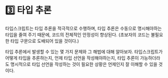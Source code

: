 # 3️⃣ 타입 추론

타입스크립트는 타입 추론을 적극적으로 수행하며, 타입 추론은 수동으로 명시해야하는 타입을 줄여 주기 때문에, 코드의 전체적인 안정성이 향상된다. (초보자의 코드는 불필요한 타입 구문으로 도배되어 있을 것이다.)

타입 추론에서 발생할 수 있는 몇 가지 문제와 그 해법에 대해 알아보자. 타입스크립트가 어떻게 타입을 추론하는지, 언제 타입 선언을 작성해야하는지, 타입 추론이 가능하더라도 명시적으로 타입 선언을 작성하는 것이 필요한 상황은 언제인지 잘 이해할 수 있을 것이다.
